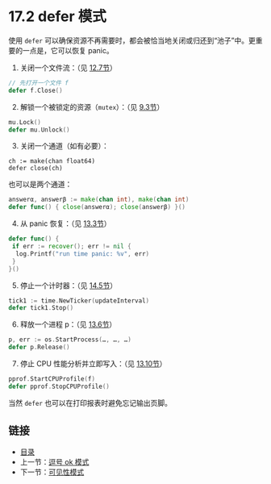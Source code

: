 # 17.2 defer 模式

使用 `defer` 可以确保资源不再需要时，都会被恰当地关闭或归还到“池子”中。更重要的一点是，它可以恢复 panic。

1. 关闭一个文件流：（见 [12.7节](12.7.md)）

```go
// 先打开一个文件 f
defer f.Close()
```

2. 解锁一个被锁定的资源（`mutex`）：（见 [9.3节](09.3.md)）

```go
mu.Lock()
defer mu.Unlock()
```

3. 关闭一个通道（如有必要）：

```
ch := make(chan float64)
defer close(ch)
```

也可以是两个通道：

```go
answerα, answerβ := make(chan int), make(chan int)
defer func() { close(answerα); close(answerβ) }()
```

4. 从 panic 恢复：（见 [13.3节](13.3.md)）

```go
defer func() {
 if err := recover(); err != nil {
  log.Printf("run time panic: %v", err)
 }
}()
```

5. 停止一个计时器：（见 [14.5节](14.5.md)）

```go
tick1 := time.NewTicker(updateInterval)
defer tick1.Stop()
```

6. 释放一个进程 p：（见 [13.6节](13.6.md)）

```go
p, err := os.StartProcess(…, …, …)
defer p.Release()
```

7. 停止 CPU 性能分析并立即写入：（见 [13.10节](13.10.md)）

```go
pprof.StartCPUProfile(f)
defer pprof.StopCPUProfile()
```

当然 `defer` 也可以在打印报表时避免忘记输出页脚。

## 链接

- [目录](getting-started.md)
- 上一节：[逗号 ok 模式](17.1.md)
- 下一节：[可见性模式](17.3.md)
